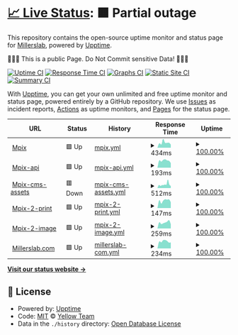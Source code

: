 # [📈 Live Status](https://up.millerslab.com): <!--live status--> **🟧 Partial outage**

This repository contains the open-source uptime monitor and status page for [Millerslab](https://up.millerslab.com), powered by [Upptime](https://github.com/upptime/upptime).

🛑🛑🛑 This is a public Page. Do Not Commit sensitive Data! 🛑🛑🛑

[![Uptime CI](https://github.com/Yellow-Team-Millerslab/status/workflows/Uptime%20CI/badge.svg)](https://github.com/Yellow-Team-Millerslab/status/actions?query=workflow%3A%22Uptime+CI%22)
[![Response Time CI](https://github.com/Yellow-Team-Millerslab/status/workflows/Response%20Time%20CI/badge.svg)](https://github.com/Yellow-Team-Millerslab/status/actions?query=workflow%3A%22Response+Time+CI%22)
[![Graphs CI](https://github.com/Yellow-Team-Millerslab/status/workflows/Graphs%20CI/badge.svg)](https://github.com/Yellow-Team-Millerslab/status/actions?query=workflow%3A%22Graphs+CI%22)
[![Static Site CI](https://github.com/Yellow-Team-Millerslab/status/workflows/Static%20Site%20CI/badge.svg)](https://github.com/Yellow-Team-Millerslab/status/actions?query=workflow%3A%22Static+Site+CI%22)
[![Summary CI](https://github.com/Yellow-Team-Millerslab/status/workflows/Summary%20CI/badge.svg)](https://github.com/Yellow-Team-Millerslab/status/actions?query=workflow%3A%22Summary+CI%22)

With [Upptime](https://upptime.js.org), you can get your own unlimited and free uptime monitor and status page, powered entirely by a GitHub repository. We use [Issues](https://github.com/Yellow-Team-Millerslab/status/issues) as incident reports, [Actions](https://github.com/Yellow-Team-Millerslab/status/actions) as uptime monitors, and [Pages](https://up.millerslab.com) for the status page.

<!--start: status pages-->
<!-- This summary is generated by Upptime (https://github.com/upptime/upptime) -->
<!-- Do not edit this manually, your changes will be overwritten -->
<!-- prettier-ignore -->
| URL | Status | History | Response Time | Uptime |
| --- | ------ | ------- | ------------- | ------ |
| <img alt="" src="https://icons.duckduckgo.com/ip3/www.mpix.com.ico" height="13"> [Mpix](https://www.mpix.com) | 🟩 Up | [mpix.yml](https://github.com/Yellow-Team-Millerslab/status/commits/HEAD/history/mpix.yml) | <details><summary><img alt="Response time graph" src="./graphs/mpix/response-time-week.png" height="20"> 434ms</summary><br><a href="https://Yellow-Team-Millerslab.github.io/status/history/mpix"><img alt="Response time 395" src="https://img.shields.io/endpoint?url=https%3A%2F%2Fraw.githubusercontent.com%2FYellow-Team-Millerslab%2Fstatus%2FHEAD%2Fapi%2Fmpix%2Fresponse-time.json"></a><br><a href="https://Yellow-Team-Millerslab.github.io/status/history/mpix"><img alt="24-hour response time 276" src="https://img.shields.io/endpoint?url=https%3A%2F%2Fraw.githubusercontent.com%2FYellow-Team-Millerslab%2Fstatus%2FHEAD%2Fapi%2Fmpix%2Fresponse-time-day.json"></a><br><a href="https://Yellow-Team-Millerslab.github.io/status/history/mpix"><img alt="7-day response time 434" src="https://img.shields.io/endpoint?url=https%3A%2F%2Fraw.githubusercontent.com%2FYellow-Team-Millerslab%2Fstatus%2FHEAD%2Fapi%2Fmpix%2Fresponse-time-week.json"></a><br><a href="https://Yellow-Team-Millerslab.github.io/status/history/mpix"><img alt="30-day response time 363" src="https://img.shields.io/endpoint?url=https%3A%2F%2Fraw.githubusercontent.com%2FYellow-Team-Millerslab%2Fstatus%2FHEAD%2Fapi%2Fmpix%2Fresponse-time-month.json"></a><br><a href="https://Yellow-Team-Millerslab.github.io/status/history/mpix"><img alt="1-year response time 395" src="https://img.shields.io/endpoint?url=https%3A%2F%2Fraw.githubusercontent.com%2FYellow-Team-Millerslab%2Fstatus%2FHEAD%2Fapi%2Fmpix%2Fresponse-time-year.json"></a></details> | <details><summary><a href="https://Yellow-Team-Millerslab.github.io/status/history/mpix">100.00%</a></summary><a href="https://Yellow-Team-Millerslab.github.io/status/history/mpix"><img alt="All-time uptime 99.99%" src="https://img.shields.io/endpoint?url=https%3A%2F%2Fraw.githubusercontent.com%2FYellow-Team-Millerslab%2Fstatus%2FHEAD%2Fapi%2Fmpix%2Fuptime.json"></a><br><a href="https://Yellow-Team-Millerslab.github.io/status/history/mpix"><img alt="24-hour uptime 100.00%" src="https://img.shields.io/endpoint?url=https%3A%2F%2Fraw.githubusercontent.com%2FYellow-Team-Millerslab%2Fstatus%2FHEAD%2Fapi%2Fmpix%2Fuptime-day.json"></a><br><a href="https://Yellow-Team-Millerslab.github.io/status/history/mpix"><img alt="7-day uptime 100.00%" src="https://img.shields.io/endpoint?url=https%3A%2F%2Fraw.githubusercontent.com%2FYellow-Team-Millerslab%2Fstatus%2FHEAD%2Fapi%2Fmpix%2Fuptime-week.json"></a><br><a href="https://Yellow-Team-Millerslab.github.io/status/history/mpix"><img alt="30-day uptime 100.00%" src="https://img.shields.io/endpoint?url=https%3A%2F%2Fraw.githubusercontent.com%2FYellow-Team-Millerslab%2Fstatus%2FHEAD%2Fapi%2Fmpix%2Fuptime-month.json"></a><br><a href="https://Yellow-Team-Millerslab.github.io/status/history/mpix"><img alt="1-year uptime 99.99%" src="https://img.shields.io/endpoint?url=https%3A%2F%2Fraw.githubusercontent.com%2FYellow-Team-Millerslab%2Fstatus%2FHEAD%2Fapi%2Fmpix%2Fuptime-year.json"></a></details>
| <img alt="" src="https://icons.duckduckgo.com/ip3/api-production.mpix.com.ico" height="13"> [Mpix-api](https://api-production.mpix.com/api/v1.0/systeminfo) | 🟩 Up | [mpix-api.yml](https://github.com/Yellow-Team-Millerslab/status/commits/HEAD/history/mpix-api.yml) | <details><summary><img alt="Response time graph" src="./graphs/mpix-api/response-time-week.png" height="20"> 193ms</summary><br><a href="https://Yellow-Team-Millerslab.github.io/status/history/mpix-api"><img alt="Response time 191" src="https://img.shields.io/endpoint?url=https%3A%2F%2Fraw.githubusercontent.com%2FYellow-Team-Millerslab%2Fstatus%2FHEAD%2Fapi%2Fmpix-api%2Fresponse-time.json"></a><br><a href="https://Yellow-Team-Millerslab.github.io/status/history/mpix-api"><img alt="24-hour response time 128" src="https://img.shields.io/endpoint?url=https%3A%2F%2Fraw.githubusercontent.com%2FYellow-Team-Millerslab%2Fstatus%2FHEAD%2Fapi%2Fmpix-api%2Fresponse-time-day.json"></a><br><a href="https://Yellow-Team-Millerslab.github.io/status/history/mpix-api"><img alt="7-day response time 193" src="https://img.shields.io/endpoint?url=https%3A%2F%2Fraw.githubusercontent.com%2FYellow-Team-Millerslab%2Fstatus%2FHEAD%2Fapi%2Fmpix-api%2Fresponse-time-week.json"></a><br><a href="https://Yellow-Team-Millerslab.github.io/status/history/mpix-api"><img alt="30-day response time 181" src="https://img.shields.io/endpoint?url=https%3A%2F%2Fraw.githubusercontent.com%2FYellow-Team-Millerslab%2Fstatus%2FHEAD%2Fapi%2Fmpix-api%2Fresponse-time-month.json"></a><br><a href="https://Yellow-Team-Millerslab.github.io/status/history/mpix-api"><img alt="1-year response time 191" src="https://img.shields.io/endpoint?url=https%3A%2F%2Fraw.githubusercontent.com%2FYellow-Team-Millerslab%2Fstatus%2FHEAD%2Fapi%2Fmpix-api%2Fresponse-time-year.json"></a></details> | <details><summary><a href="https://Yellow-Team-Millerslab.github.io/status/history/mpix-api">100.00%</a></summary><a href="https://Yellow-Team-Millerslab.github.io/status/history/mpix-api"><img alt="All-time uptime 99.54%" src="https://img.shields.io/endpoint?url=https%3A%2F%2Fraw.githubusercontent.com%2FYellow-Team-Millerslab%2Fstatus%2FHEAD%2Fapi%2Fmpix-api%2Fuptime.json"></a><br><a href="https://Yellow-Team-Millerslab.github.io/status/history/mpix-api"><img alt="24-hour uptime 100.00%" src="https://img.shields.io/endpoint?url=https%3A%2F%2Fraw.githubusercontent.com%2FYellow-Team-Millerslab%2Fstatus%2FHEAD%2Fapi%2Fmpix-api%2Fuptime-day.json"></a><br><a href="https://Yellow-Team-Millerslab.github.io/status/history/mpix-api"><img alt="7-day uptime 100.00%" src="https://img.shields.io/endpoint?url=https%3A%2F%2Fraw.githubusercontent.com%2FYellow-Team-Millerslab%2Fstatus%2FHEAD%2Fapi%2Fmpix-api%2Fuptime-week.json"></a><br><a href="https://Yellow-Team-Millerslab.github.io/status/history/mpix-api"><img alt="30-day uptime 100.00%" src="https://img.shields.io/endpoint?url=https%3A%2F%2Fraw.githubusercontent.com%2FYellow-Team-Millerslab%2Fstatus%2FHEAD%2Fapi%2Fmpix-api%2Fuptime-month.json"></a><br><a href="https://Yellow-Team-Millerslab.github.io/status/history/mpix-api"><img alt="1-year uptime 99.54%" src="https://img.shields.io/endpoint?url=https%3A%2F%2Fraw.githubusercontent.com%2FYellow-Team-Millerslab%2Fstatus%2FHEAD%2Fapi%2Fmpix-api%2Fuptime-year.json"></a></details>
| <img alt="" src="https://icons.duckduckgo.com/ip3/cms-assets.mpix.com.ico" height="13"> [Mpix-cms-assets](https://cms-assets.mpix.com/api/assets/mpix/bbadd302-7b1f-48ea-9596-2938e0775880/happy-quokka.jpg?version=0) | 🟥 Down | [mpix-cms-assets.yml](https://github.com/Yellow-Team-Millerslab/status/commits/HEAD/history/mpix-cms-assets.yml) | <details><summary><img alt="Response time graph" src="./graphs/mpix-cms-assets/response-time-week.png" height="20"> 512ms</summary><br><a href="https://Yellow-Team-Millerslab.github.io/status/history/mpix-cms-assets"><img alt="Response time 435" src="https://img.shields.io/endpoint?url=https%3A%2F%2Fraw.githubusercontent.com%2FYellow-Team-Millerslab%2Fstatus%2FHEAD%2Fapi%2Fmpix-cms-assets%2Fresponse-time.json"></a><br><a href="https://Yellow-Team-Millerslab.github.io/status/history/mpix-cms-assets"><img alt="24-hour response time 590" src="https://img.shields.io/endpoint?url=https%3A%2F%2Fraw.githubusercontent.com%2FYellow-Team-Millerslab%2Fstatus%2FHEAD%2Fapi%2Fmpix-cms-assets%2Fresponse-time-day.json"></a><br><a href="https://Yellow-Team-Millerslab.github.io/status/history/mpix-cms-assets"><img alt="7-day response time 512" src="https://img.shields.io/endpoint?url=https%3A%2F%2Fraw.githubusercontent.com%2FYellow-Team-Millerslab%2Fstatus%2FHEAD%2Fapi%2Fmpix-cms-assets%2Fresponse-time-week.json"></a><br><a href="https://Yellow-Team-Millerslab.github.io/status/history/mpix-cms-assets"><img alt="30-day response time 408" src="https://img.shields.io/endpoint?url=https%3A%2F%2Fraw.githubusercontent.com%2FYellow-Team-Millerslab%2Fstatus%2FHEAD%2Fapi%2Fmpix-cms-assets%2Fresponse-time-month.json"></a><br><a href="https://Yellow-Team-Millerslab.github.io/status/history/mpix-cms-assets"><img alt="1-year response time 435" src="https://img.shields.io/endpoint?url=https%3A%2F%2Fraw.githubusercontent.com%2FYellow-Team-Millerslab%2Fstatus%2FHEAD%2Fapi%2Fmpix-cms-assets%2Fresponse-time-year.json"></a></details> | <details><summary><a href="https://Yellow-Team-Millerslab.github.io/status/history/mpix-cms-assets">100.00%</a></summary><a href="https://Yellow-Team-Millerslab.github.io/status/history/mpix-cms-assets"><img alt="All-time uptime 99.99%" src="https://img.shields.io/endpoint?url=https%3A%2F%2Fraw.githubusercontent.com%2FYellow-Team-Millerslab%2Fstatus%2FHEAD%2Fapi%2Fmpix-cms-assets%2Fuptime.json"></a><br><a href="https://Yellow-Team-Millerslab.github.io/status/history/mpix-cms-assets"><img alt="24-hour uptime 99.99%" src="https://img.shields.io/endpoint?url=https%3A%2F%2Fraw.githubusercontent.com%2FYellow-Team-Millerslab%2Fstatus%2FHEAD%2Fapi%2Fmpix-cms-assets%2Fuptime-day.json"></a><br><a href="https://Yellow-Team-Millerslab.github.io/status/history/mpix-cms-assets"><img alt="7-day uptime 100.00%" src="https://img.shields.io/endpoint?url=https%3A%2F%2Fraw.githubusercontent.com%2FYellow-Team-Millerslab%2Fstatus%2FHEAD%2Fapi%2Fmpix-cms-assets%2Fuptime-week.json"></a><br><a href="https://Yellow-Team-Millerslab.github.io/status/history/mpix-cms-assets"><img alt="30-day uptime 100.00%" src="https://img.shields.io/endpoint?url=https%3A%2F%2Fraw.githubusercontent.com%2FYellow-Team-Millerslab%2Fstatus%2FHEAD%2Fapi%2Fmpix-cms-assets%2Fuptime-month.json"></a><br><a href="https://Yellow-Team-Millerslab.github.io/status/history/mpix-cms-assets"><img alt="1-year uptime 99.99%" src="https://img.shields.io/endpoint?url=https%3A%2F%2Fraw.githubusercontent.com%2FYellow-Team-Millerslab%2Fstatus%2FHEAD%2Fapi%2Fmpix-cms-assets%2Fuptime-year.json"></a></details>
| <img alt="" src="https://icons.duckduckgo.com/ip3/www.mpix.com.ico" height="13"> [Mpix-2-print](https://www.mpix.com/products/prints) | 🟩 Up | [mpix-2-print.yml](https://github.com/Yellow-Team-Millerslab/status/commits/HEAD/history/mpix-2-print.yml) | <details><summary><img alt="Response time graph" src="./graphs/mpix-2-print/response-time-week.png" height="20"> 147ms</summary><br><a href="https://Yellow-Team-Millerslab.github.io/status/history/mpix-2-print"><img alt="Response time 143" src="https://img.shields.io/endpoint?url=https%3A%2F%2Fraw.githubusercontent.com%2FYellow-Team-Millerslab%2Fstatus%2FHEAD%2Fapi%2Fmpix-2-print%2Fresponse-time.json"></a><br><a href="https://Yellow-Team-Millerslab.github.io/status/history/mpix-2-print"><img alt="24-hour response time 116" src="https://img.shields.io/endpoint?url=https%3A%2F%2Fraw.githubusercontent.com%2FYellow-Team-Millerslab%2Fstatus%2FHEAD%2Fapi%2Fmpix-2-print%2Fresponse-time-day.json"></a><br><a href="https://Yellow-Team-Millerslab.github.io/status/history/mpix-2-print"><img alt="7-day response time 147" src="https://img.shields.io/endpoint?url=https%3A%2F%2Fraw.githubusercontent.com%2FYellow-Team-Millerslab%2Fstatus%2FHEAD%2Fapi%2Fmpix-2-print%2Fresponse-time-week.json"></a><br><a href="https://Yellow-Team-Millerslab.github.io/status/history/mpix-2-print"><img alt="30-day response time 132" src="https://img.shields.io/endpoint?url=https%3A%2F%2Fraw.githubusercontent.com%2FYellow-Team-Millerslab%2Fstatus%2FHEAD%2Fapi%2Fmpix-2-print%2Fresponse-time-month.json"></a><br><a href="https://Yellow-Team-Millerslab.github.io/status/history/mpix-2-print"><img alt="1-year response time 143" src="https://img.shields.io/endpoint?url=https%3A%2F%2Fraw.githubusercontent.com%2FYellow-Team-Millerslab%2Fstatus%2FHEAD%2Fapi%2Fmpix-2-print%2Fresponse-time-year.json"></a></details> | <details><summary><a href="https://Yellow-Team-Millerslab.github.io/status/history/mpix-2-print">100.00%</a></summary><a href="https://Yellow-Team-Millerslab.github.io/status/history/mpix-2-print"><img alt="All-time uptime 99.98%" src="https://img.shields.io/endpoint?url=https%3A%2F%2Fraw.githubusercontent.com%2FYellow-Team-Millerslab%2Fstatus%2FHEAD%2Fapi%2Fmpix-2-print%2Fuptime.json"></a><br><a href="https://Yellow-Team-Millerslab.github.io/status/history/mpix-2-print"><img alt="24-hour uptime 100.00%" src="https://img.shields.io/endpoint?url=https%3A%2F%2Fraw.githubusercontent.com%2FYellow-Team-Millerslab%2Fstatus%2FHEAD%2Fapi%2Fmpix-2-print%2Fuptime-day.json"></a><br><a href="https://Yellow-Team-Millerslab.github.io/status/history/mpix-2-print"><img alt="7-day uptime 100.00%" src="https://img.shields.io/endpoint?url=https%3A%2F%2Fraw.githubusercontent.com%2FYellow-Team-Millerslab%2Fstatus%2FHEAD%2Fapi%2Fmpix-2-print%2Fuptime-week.json"></a><br><a href="https://Yellow-Team-Millerslab.github.io/status/history/mpix-2-print"><img alt="30-day uptime 100.00%" src="https://img.shields.io/endpoint?url=https%3A%2F%2Fraw.githubusercontent.com%2FYellow-Team-Millerslab%2Fstatus%2FHEAD%2Fapi%2Fmpix-2-print%2Fuptime-month.json"></a><br><a href="https://Yellow-Team-Millerslab.github.io/status/history/mpix-2-print"><img alt="1-year uptime 99.98%" src="https://img.shields.io/endpoint?url=https%3A%2F%2Fraw.githubusercontent.com%2FYellow-Team-Millerslab%2Fstatus%2FHEAD%2Fapi%2Fmpix-2-print%2Fuptime-year.json"></a></details>
| <img alt="" src="https://icons.duckduckgo.com/ip3/images.mpix.com.ico" height="13"> [Mpix-2-image](https://images.mpix.com/ver/m2.5.0/98x47/logo.mpng) | 🟩 Up | [mpix-2-image.yml](https://github.com/Yellow-Team-Millerslab/status/commits/HEAD/history/mpix-2-image.yml) | <details><summary><img alt="Response time graph" src="./graphs/mpix-2-image/response-time-week.png" height="20"> 259ms</summary><br><a href="https://Yellow-Team-Millerslab.github.io/status/history/mpix-2-image"><img alt="Response time 247" src="https://img.shields.io/endpoint?url=https%3A%2F%2Fraw.githubusercontent.com%2FYellow-Team-Millerslab%2Fstatus%2FHEAD%2Fapi%2Fmpix-2-image%2Fresponse-time.json"></a><br><a href="https://Yellow-Team-Millerslab.github.io/status/history/mpix-2-image"><img alt="24-hour response time 188" src="https://img.shields.io/endpoint?url=https%3A%2F%2Fraw.githubusercontent.com%2FYellow-Team-Millerslab%2Fstatus%2FHEAD%2Fapi%2Fmpix-2-image%2Fresponse-time-day.json"></a><br><a href="https://Yellow-Team-Millerslab.github.io/status/history/mpix-2-image"><img alt="7-day response time 259" src="https://img.shields.io/endpoint?url=https%3A%2F%2Fraw.githubusercontent.com%2FYellow-Team-Millerslab%2Fstatus%2FHEAD%2Fapi%2Fmpix-2-image%2Fresponse-time-week.json"></a><br><a href="https://Yellow-Team-Millerslab.github.io/status/history/mpix-2-image"><img alt="30-day response time 232" src="https://img.shields.io/endpoint?url=https%3A%2F%2Fraw.githubusercontent.com%2FYellow-Team-Millerslab%2Fstatus%2FHEAD%2Fapi%2Fmpix-2-image%2Fresponse-time-month.json"></a><br><a href="https://Yellow-Team-Millerslab.github.io/status/history/mpix-2-image"><img alt="1-year response time 247" src="https://img.shields.io/endpoint?url=https%3A%2F%2Fraw.githubusercontent.com%2FYellow-Team-Millerslab%2Fstatus%2FHEAD%2Fapi%2Fmpix-2-image%2Fresponse-time-year.json"></a></details> | <details><summary><a href="https://Yellow-Team-Millerslab.github.io/status/history/mpix-2-image">100.00%</a></summary><a href="https://Yellow-Team-Millerslab.github.io/status/history/mpix-2-image"><img alt="All-time uptime 100.00%" src="https://img.shields.io/endpoint?url=https%3A%2F%2Fraw.githubusercontent.com%2FYellow-Team-Millerslab%2Fstatus%2FHEAD%2Fapi%2Fmpix-2-image%2Fuptime.json"></a><br><a href="https://Yellow-Team-Millerslab.github.io/status/history/mpix-2-image"><img alt="24-hour uptime 100.00%" src="https://img.shields.io/endpoint?url=https%3A%2F%2Fraw.githubusercontent.com%2FYellow-Team-Millerslab%2Fstatus%2FHEAD%2Fapi%2Fmpix-2-image%2Fuptime-day.json"></a><br><a href="https://Yellow-Team-Millerslab.github.io/status/history/mpix-2-image"><img alt="7-day uptime 100.00%" src="https://img.shields.io/endpoint?url=https%3A%2F%2Fraw.githubusercontent.com%2FYellow-Team-Millerslab%2Fstatus%2FHEAD%2Fapi%2Fmpix-2-image%2Fuptime-week.json"></a><br><a href="https://Yellow-Team-Millerslab.github.io/status/history/mpix-2-image"><img alt="30-day uptime 100.00%" src="https://img.shields.io/endpoint?url=https%3A%2F%2Fraw.githubusercontent.com%2FYellow-Team-Millerslab%2Fstatus%2FHEAD%2Fapi%2Fmpix-2-image%2Fuptime-month.json"></a><br><a href="https://Yellow-Team-Millerslab.github.io/status/history/mpix-2-image"><img alt="1-year uptime 100.00%" src="https://img.shields.io/endpoint?url=https%3A%2F%2Fraw.githubusercontent.com%2FYellow-Team-Millerslab%2Fstatus%2FHEAD%2Fapi%2Fmpix-2-image%2Fuptime-year.json"></a></details>
| <img alt="" src="https://icons.duckduckgo.com/ip3/www.millerslab.com.ico" height="13"> [Millerslab.com](https://www.millerslab.com) | 🟩 Up | [millerslab-com.yml](https://github.com/Yellow-Team-Millerslab/status/commits/HEAD/history/millerslab-com.yml) | <details><summary><img alt="Response time graph" src="./graphs/millerslab-com/response-time-week.png" height="20"> 234ms</summary><br><a href="https://Yellow-Team-Millerslab.github.io/status/history/millerslab-com"><img alt="Response time 230" src="https://img.shields.io/endpoint?url=https%3A%2F%2Fraw.githubusercontent.com%2FYellow-Team-Millerslab%2Fstatus%2FHEAD%2Fapi%2Fmillerslab-com%2Fresponse-time.json"></a><br><a href="https://Yellow-Team-Millerslab.github.io/status/history/millerslab-com"><img alt="24-hour response time 198" src="https://img.shields.io/endpoint?url=https%3A%2F%2Fraw.githubusercontent.com%2FYellow-Team-Millerslab%2Fstatus%2FHEAD%2Fapi%2Fmillerslab-com%2Fresponse-time-day.json"></a><br><a href="https://Yellow-Team-Millerslab.github.io/status/history/millerslab-com"><img alt="7-day response time 234" src="https://img.shields.io/endpoint?url=https%3A%2F%2Fraw.githubusercontent.com%2FYellow-Team-Millerslab%2Fstatus%2FHEAD%2Fapi%2Fmillerslab-com%2Fresponse-time-week.json"></a><br><a href="https://Yellow-Team-Millerslab.github.io/status/history/millerslab-com"><img alt="30-day response time 219" src="https://img.shields.io/endpoint?url=https%3A%2F%2Fraw.githubusercontent.com%2FYellow-Team-Millerslab%2Fstatus%2FHEAD%2Fapi%2Fmillerslab-com%2Fresponse-time-month.json"></a><br><a href="https://Yellow-Team-Millerslab.github.io/status/history/millerslab-com"><img alt="1-year response time 230" src="https://img.shields.io/endpoint?url=https%3A%2F%2Fraw.githubusercontent.com%2FYellow-Team-Millerslab%2Fstatus%2FHEAD%2Fapi%2Fmillerslab-com%2Fresponse-time-year.json"></a></details> | <details><summary><a href="https://Yellow-Team-Millerslab.github.io/status/history/millerslab-com">100.00%</a></summary><a href="https://Yellow-Team-Millerslab.github.io/status/history/millerslab-com"><img alt="All-time uptime 99.98%" src="https://img.shields.io/endpoint?url=https%3A%2F%2Fraw.githubusercontent.com%2FYellow-Team-Millerslab%2Fstatus%2FHEAD%2Fapi%2Fmillerslab-com%2Fuptime.json"></a><br><a href="https://Yellow-Team-Millerslab.github.io/status/history/millerslab-com"><img alt="24-hour uptime 100.00%" src="https://img.shields.io/endpoint?url=https%3A%2F%2Fraw.githubusercontent.com%2FYellow-Team-Millerslab%2Fstatus%2FHEAD%2Fapi%2Fmillerslab-com%2Fuptime-day.json"></a><br><a href="https://Yellow-Team-Millerslab.github.io/status/history/millerslab-com"><img alt="7-day uptime 100.00%" src="https://img.shields.io/endpoint?url=https%3A%2F%2Fraw.githubusercontent.com%2FYellow-Team-Millerslab%2Fstatus%2FHEAD%2Fapi%2Fmillerslab-com%2Fuptime-week.json"></a><br><a href="https://Yellow-Team-Millerslab.github.io/status/history/millerslab-com"><img alt="30-day uptime 99.89%" src="https://img.shields.io/endpoint?url=https%3A%2F%2Fraw.githubusercontent.com%2FYellow-Team-Millerslab%2Fstatus%2FHEAD%2Fapi%2Fmillerslab-com%2Fuptime-month.json"></a><br><a href="https://Yellow-Team-Millerslab.github.io/status/history/millerslab-com"><img alt="1-year uptime 99.98%" src="https://img.shields.io/endpoint?url=https%3A%2F%2Fraw.githubusercontent.com%2FYellow-Team-Millerslab%2Fstatus%2FHEAD%2Fapi%2Fmillerslab-com%2Fuptime-year.json"></a></details>

<!--end: status pages-->

[**Visit our status website →**](https://up.millerslab.com)

## 📄 License

- Powered by: [Upptime](https://github.com/upptime/upptime)
- Code: [MIT](./LICENSE) © [Yellow Team](https://up.millerslab.com)
- Data in the `./history` directory: [Open Database License](https://opendatacommons.org/licenses/odbl/1-0/)
